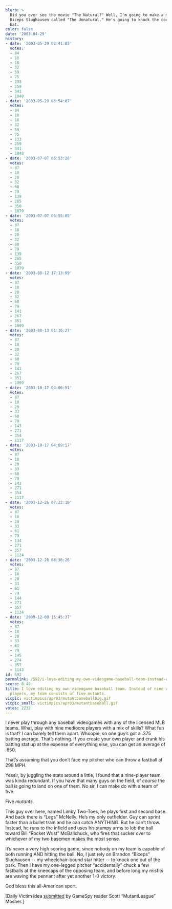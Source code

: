 ```yaml
---
blurb: >
  Did you ever see the movie "The Natural?" Well, I'm going to make a movie about
  Biceps Slughausen called "The Unnatural." He's going to knock the cover off of the
  bat.
color: false
date: '2003-04-29'
history:
- date: '2003-05-29 03:41:07'
  votes:
  - 84
  - 18
  - 18
  - 32
  - 59
  - 75
  - 133
  - 259
  - 341
  - 1048
- date: '2003-05-29 03:54:07'
  votes:
  - 84
  - 18
  - 18
  - 32
  - 59
  - 75
  - 133
  - 259
  - 341
  - 1048
- date: '2003-07-07 05:53:28'
  votes:
  - 87
  - 18
  - 20
  - 32
  - 60
  - 79
  - 139
  - 265
  - 350
  - 1079
- date: '2003-07-07 05:55:05'
  votes:
  - 87
  - 18
  - 20
  - 32
  - 60
  - 79
  - 139
  - 265
  - 350
  - 1079
- date: '2003-08-12 17:13:09'
  votes:
  - 87
  - 18
  - 20
  - 32
  - 60
  - 79
  - 141
  - 267
  - 351
  - 1099
- date: '2003-08-13 01:16:27'
  votes:
  - 87
  - 18
  - 20
  - 32
  - 60
  - 79
  - 141
  - 267
  - 351
  - 1099
- date: '2003-10-17 04:06:51'
  votes:
  - 87
  - 18
  - 20
  - 33
  - 60
  - 79
  - 143
  - 271
  - 354
  - 1117
- date: '2003-10-17 04:09:57'
  votes:
  - 87
  - 18
  - 20
  - 33
  - 60
  - 79
  - 143
  - 271
  - 354
  - 1117
- date: '2003-12-26 07:22:10'
  votes:
  - 87
  - 18
  - 20
  - 33
  - 61
  - 79
  - 144
  - 271
  - 357
  - 1124
- date: '2003-12-26 08:36:26'
  votes:
  - 87
  - 18
  - 20
  - 33
  - 61
  - 79
  - 144
  - 271
  - 357
  - 1124
- date: '2009-12-09 15:45:37'
  votes:
  - 87
  - 18
  - 20
  - 33
  - 61
  - 79
  - 145
  - 274
  - 357
  - 1143
id: 592
permalink: /592/i-love-editing-my-own-videogame-baseball-team-instead-of-nine-wellbalanced-players-my-team-consists-of-five-mutants/
score: 8.49
title: I love editing my own videogame baseball team. Instead of nine well-balanced
  players, my team consists of five mutants.
vicpic: victimpics/apr03/mutantbaseballbig.gif
vicpic_small: victimpics/apr03/mutantbaseball.gif
votes: 2232
---
```


I never play through any baseball videogames with any of the licensed
MLB teams. What, play with nine mediocre players with a mix of skills?
What fun is that? I can barely tell them apart. Whoopie, so one guy’s
got a .375 batting average. That’s nothing. If you create your own
player and crank his batting stat up at the expense of everything else,
you can get an average of .650.

That’s assuming that you don’t face my pitcher who can throw a fastball
at 298 MPH.

Yessir, by juggling the stats around a little, I found that a
nine-player team was kinda redundant. If you have that many guys on the
field, of *course* the ball is going to land on one of them. No sir, I
can make do with a team of five.

Five *mutants.*

This guy over here, named Limby Two-Toes, he plays first and second
base. And back there is “Legs” McNelly. He’s my only outfielder. Guy can
sprint faster than a bullet train and he can catch ANYTHING. But he
can’t throw. Instead, he runs to the infield and uses his stumpy arms to
lob the ball toward Bill “Rocket Wrist” McBallchuck, who fires that
sucker over to whichever of my two basemen makes the most sense.

It’s never a very high scoring game, since nobody on my team is capable
of both running AND hitting the ball. No, I just rely on Brandon
“Biceps” Slughausen -- my wheelchair-bound star hitter -- to knock one
out of the park. Then I have my one-legged pitcher “accidentally” chuck
a few fastballs at the kneecaps of the opposing team, and before long my
misfits are waving the pennant after yet another 1-0 victory.

God bless this all-American sport.

\[Daily Victim idea
[submitted](http://web.archive.org/web/20030429000000/http://feedback.gamespy.com/)
by GameSpy reader Scott “MutantLeague” Mosher.\]